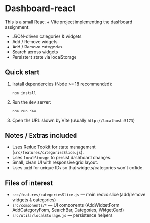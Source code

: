 # Dashboard-react

This is a small React + Vite project implementing the dashboard assignment:
- JSON-driven categories & widgets
- Add / Remove widgets
- Add / Remove categories
- Search across widgets
- Persistent state via localStorage

## Quick start

1. Install dependencies (Node >= 18 recommended):
   ```bash
   npm install
   ```

2. Run the dev server:
   ```bash
   npm run dev
   ```

3. Open the URL shown by Vite (usually `http://localhost:5173`).

## Notes / Extras included

- Uses Redux Toolkit for state management (`src/features/categoriesSlice.js`).
- Uses `localStorage` to persist dashboard changes.
- Small, clean UI with responsive grid layout.
- Uses `uuid` for unique IDs so that widgets/categories won't collide.

## Files of interest

- `src/features/categoriesSlice.js` — main redux slice (add/remove widgets & categories)
- `src/components/*` — UI components (AddWidgetForm, AddCategoryForm, SearchBar, Categories, WidgetCard)
- `src/utils/localStorage.js` — persistence helpers

